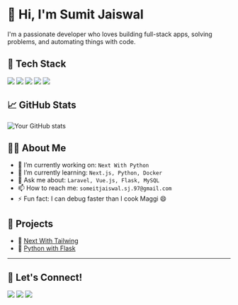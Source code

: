 # 👋 Hi, I'm Sumit Jaiswal

I'm a passionate developer who loves building full-stack apps, solving problems, and automating things with code.

## 🧰 Tech Stack
<p>
  <img src="https://img.shields.io/badge/Python-3776AB?style=for-the-badge&logo=python&logoColor=white"/>
  <img src="https://img.shields.io/badge/Flask-000000?style=for-the-badge&logo=flask"/>
  <img src="https://img.shields.io/badge/Laravel-FF2D20?style=for-the-badge&logo=laravel&logoColor=white"/>
  <img src="https://img.shields.io/badge/Vue.js-35495E?style=for-the-badge&logo=vue.js&logoColor=4FC08D"/>
  <img src="https://img.shields.io/badge/MySQL-005C84?style=for-the-badge&logo=mysql&logoColor=white"/>
</p>

## 📈 GitHub Stats
![Your GitHub stats](https://github-readme-stats.vercel.app/api?username=codingsumi&show_icons=true&theme=radical)

## 🧑‍💻 About Me
- 🔭 I’m currently working on: `Next With Python`
- 🌱 I’m currently learning: `Next.js, Python, Docker`
- 💬 Ask me about: `Laravel, Vue.js, Flask, MySQL`
- 📫 How to reach me: `someitjaiswal.sj.97@gmail.com`
- ⚡ Fun fact: I can debug faster than I cook Maggi 😄

## 📌 Projects
- 🎯 [Next With Tailwing](https://github.com/codingsumi/next-with-python)
- 🧠 [Python with Flask](https://github.com/codingsumi/python-api)

---

## 🤝 Let's Connect!
<p>
  <a href="https://www.linkedin.com/in/sumit-jaiswal-dev/"><img src="https://img.shields.io/badge/-LinkedIn-blue?style=for-the-badge&logo=linkedin"/></a>
  <a href="mailto:someitjaiswal.sj.97@gmail.com"><img src="https://img.shields.io/badge/-Gmail-D14836?style=for-the-badge&logo=gmail&logoColor=white"/></a>
  <a href="https://twitter.com/someitjaiswal"><img src="https://img.shields.io/badge/-Twitter-1DA1F2?style=for-the-badge&logo=twitter&logoColor=white"/></a>
</p>

